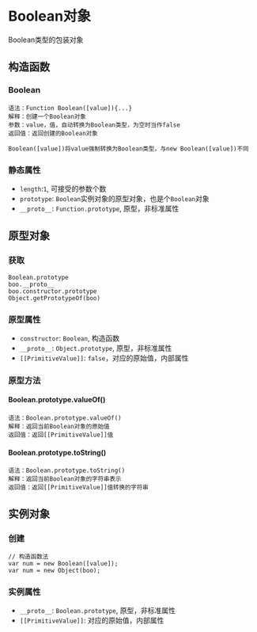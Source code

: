 # Boolean对象

Boolean类型的包装对象

## 构造函数

### Boolean

```
语法：Function Boolean([value]){...}
解释：创建一个Boolean对象
参数：value，值，自动转换为Boolean类型，为空时当作false
返回值：返回创建的Boolean对象

Boolean([value])将value强制转换为Boolean类型，与new Boolean([value])不同
```

### 静态属性

* `length`:`1`, 可接受的参数个数
* `prototype`: `Boolean`实例对象的原型对象，也是个`Boolean`对象
* `__proto__`: `Function.prototype`, 原型，非标准属性

## 原型对象

### 获取

```
Boolean.prototype
boo.__proto__
boo.constructor.prototype
Object.getPrototypeOf(boo)
```

### 原型属性

* `constructor`: `Boolean`, 构造函数
* `__proto__`: `Object.prototype`, 原型，非标准属性
* `[[PrimitiveValue]]`: `false`，对应的原始值，内部属性

### 原型方法

#### Boolean.prototype.valueOf()

```
语法：Boolean.prototype.valueOf()
解释：返回当前Boolean对象的原始值
返回值：返回[[PrimitiveValue]]值
```

#### Boolean.prototype.toString()

```
语法：Boolean.prototype.toString()
解释：返回当前Boolean对象的字符串表示
返回值：返回[[PrimitiveValue]]值转换的字符串
```

## 实例对象

### 创建

```
// 构造函数法
var num = new Boolean([value]);
var num = new Object(boo);
```

### 实例属性

* `__proto__`: `Boolean.prototype`, 原型，非标准属性
* `[[PrimitiveValue]]`: 对应的原始值，内部属性
